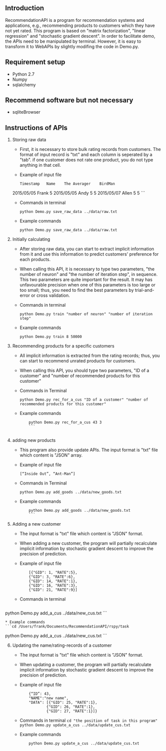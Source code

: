 ## Introduction
RecommendationAPI is a program for recommendation systems and applications, e.g., recommending products to customers which they have not yet rated. This program is based on "matrix factorization", "linear regression" and "stochastic gradient descent". In order to facilitate demo, the APIs need to be manipulated by terminal. However, it is easy to transform it to WebAPIs by slightly modifing the code in Demo.py.

## Requirement setup
* Python 2.7
* Numpy
* sqlalchemy

## Recommend software but not necessary
 * sqliteBrowser
 
## Instructions of APIs
1. Storing raw data

	* First, it is necessary to store bulk rating records from customers. The format of input record is "txt" and each column is seperated by a "tab". if one customer does not rate one product, you do not type anything in that cell.
	
	* Example of input file
	
		```
		Timestamp	Name	The Averager	BirdMan	
	2015/05/05	Frank		5
	2015/05/05	Andy	5	5
	2015/05/07	Allen	5	5
		```

	* Commands in terminal
		```cd "the position of task in this program"
		python Demo.py save_raw_data ../data/raw.txt
		```
		
	* Example commands
		```cd /Users/frank/Documents/RecommendationAPI/rspy/task
		python Demo.py save_raw_data ../data/raw.txt
		```
		
2. Initially calculating

	* After storing raw data, you can start to extract implicit information from it and use this information to predict customers' preference for each products.

	* When calling this API, it is necessary to type two parameters, "the number of neuron" and "the number of iteration step", in sequence. This two parameters are quite important for the result. It may has unfavourable precision when one of this parameters is too large or too small; thus, you need to find the best parameters by trial-and-error or cross validation.
	
	* Commands in terminal
		```cd "the position of task in this program"
		python Demo.py train "number of neuron" "number of iteration step"
		```
		
	* Example commands
		```cd /Users/frank/Documents/RecommendationAPI/rspy/task
		python Demo.py train 8 50000
		```
		
3. Recommending products for a specific customers

	* All implicit information is extracted from the rating records; thus, you can start to recommend unrated products for customers.

	* When calling this API, you should type two parameters, "ID of a customer" and "number of recommended products for this customer" 
	
	* Commands in Terminal
		```cd "the position of task in this program"
		python Demo.py rec_for_a_cus "ID of a customer" "number of recommended products for this customer"
		```
	
	* Example commands
		```cd /Users/frank/Documents/RecommendationAPI/rspy/task
			python Demo.py rec_for_a_cus 43 3
			```
			
4. adding new products

	* This program also provide update APIs. The input format is "txt" file which content is "JSON" array. 
		
	* Example of input file
	
		```
		[“Inside Out”, “Ant-Man”]
		```
		
	* Commands in Terminal
		```cd "the position of task in this program"
		python Demo.py add_goods ../data/new_goods.txt
		```
		
	* Example commands
		```cd /Users/frank/Documents/RecommendationAPI/rspy/task
			python Demo.py add_goods ../data/new_goods.txt
			```
		
5. Adding a new customer
	*	The input format is "txt" file which content is "JSON" format.

	* When adding a new customer, the program will partially recalculate implicit information by stochastic gradient descent to improve the precision of prediction.
	
	* Example of input file

		```
			[{"GID": 1, "RATE":5},
			{"GID": 3, "RATE":6},
			{"GID": 14, "RATE":1},
			{"GID": 16, "RATE":3},
			{"GID": 21, "RATE":9}]
		```
		
	* Commands in terminal
	```cd "the position of task in this program"
python Demo.py add_a_cus ../data/new_cus.txt
		```
		
	* Example commands
	```cd /Users/frank/Documents/RecommendationAPI/rspy/task
python Demo.py add_a_cus ../data/new_cus.txt
		```
		
6. Updating the name/rating-records of a customer
	*	The input format is "txt" file which content is "JSON" format.

	* When updating a customer, the program will partially recalculate implicit information by stochastic gradient descent to improve the precision of prediction.
	
	* Example of input file

		```
			{“ID”: 43,
			"NAME":"new name", 
			"DATA":	[{"GID": 25, "RATE":1},
					{"GID": 26, "RATE":1},
					{"GID": 27, "RATE":1}]}
		```

	* Commands in terminal
			```cd "the position of task in this program"
			python Demo.py update_a_cus ../data/update_cus.txt
			```
		
	* Example commands
		```cd /Users/frank/Documents/RecommendationAPI/task
			python Demo.py update_a_cus ../data/update_cus.txt
		```



